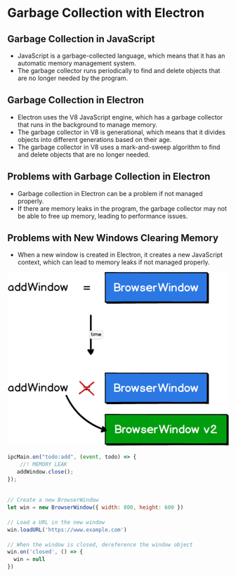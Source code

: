 # Garbage Collection with Electron

## Garbage Collection in JavaScript

- JavaScript is a garbage-collected language, which means that it has an automatic memory management system.
- The garbage collector runs periodically to find and delete objects that are no longer needed by the program.

## Garbage Collection in Electron

- Electron uses the V8 JavaScript engine, which has a garbage collector that runs in the background to manage memory.
- The garbage collector in V8 is generational, which means that it divides objects into different generations based on their age.
- The garbage collector in V8 uses a mark-and-sweep algorithm to find and delete objects that are no longer needed.

## Problems with Garbage Collection in Electron

- Garbage collection in Electron can be a problem if not managed properly.
- If there are memory leaks in the program, the garbage collector may not be able to free up memory, leading to performance issues.

## Problems with New Windows Clearing Memory

- When a new window is created in Electron, it creates a new JavaScript context, which can lead to memory leaks if not managed properly.

![Creating a new Window](./diagrams/002%20-%20gc.png)

```javascript
ipcMain.on("todo:add", (event, todo) => {
    //! MEMORY LEAK
   addWindow.close();
});
```

```javascript

// Create a new BrowserWindow
let win = new BrowserWindow({ width: 800, height: 600 })

// Load a URL in the new window
win.loadURL('https://www.example.com')

// When the window is closed, dereference the window object
win.on('closed', () => {
  win = null
})

```
